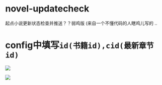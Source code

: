 # novel-updatecheck
起点小说更新状态检查并推送？？弱鸡版 (来自一个不懂代码的人瞎鸡儿写的 ..

# config中填写`id(书籍id),cid(最新章节id)`

![](https://cdn.jsdelivr.net/gh/Wenmoux/wenpic/other/IMG_20200913_212421.jpg)

![](https://cdn.jsdelivr.net/gh/Wenmoux/wenpic/other/IMG_20200913_211824.jpg)
